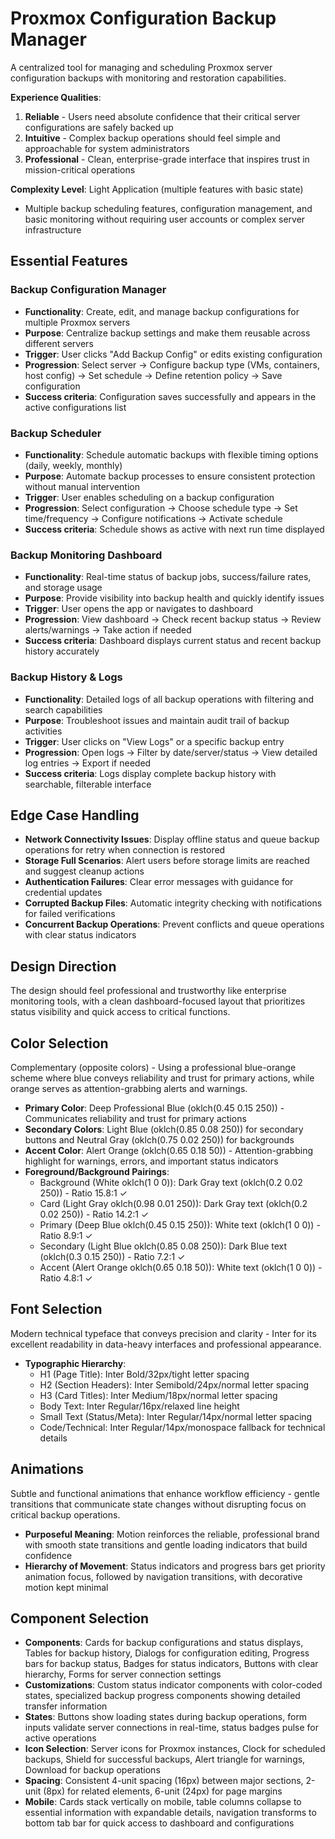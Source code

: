 # Proxmox Configuration Backup Manager

A centralized tool for managing and scheduling Proxmox server configuration backups with monitoring and restoration capabilities.

**Experience Qualities**:
1. **Reliable** - Users need absolute confidence that their critical server configurations are safely backed up
2. **Intuitive** - Complex backup operations should feel simple and approachable for system administrators
3. **Professional** - Clean, enterprise-grade interface that inspires trust in mission-critical operations

**Complexity Level**: Light Application (multiple features with basic state)
- Multiple backup scheduling features, configuration management, and basic monitoring without requiring user accounts or complex server infrastructure

## Essential Features

### Backup Configuration Manager
- **Functionality**: Create, edit, and manage backup configurations for multiple Proxmox servers
- **Purpose**: Centralize backup settings and make them reusable across different servers
- **Trigger**: User clicks "Add Backup Config" or edits existing configuration
- **Progression**: Select server → Configure backup type (VMs, containers, host config) → Set schedule → Define retention policy → Save configuration
- **Success criteria**: Configuration saves successfully and appears in the active configurations list

### Backup Scheduler
- **Functionality**: Schedule automatic backups with flexible timing options (daily, weekly, monthly)
- **Purpose**: Automate backup processes to ensure consistent protection without manual intervention
- **Trigger**: User enables scheduling on a backup configuration
- **Progression**: Select configuration → Choose schedule type → Set time/frequency → Configure notifications → Activate schedule
- **Success criteria**: Schedule shows as active with next run time displayed

### Backup Monitoring Dashboard
- **Functionality**: Real-time status of backup jobs, success/failure rates, and storage usage
- **Purpose**: Provide visibility into backup health and quickly identify issues
- **Trigger**: User opens the app or navigates to dashboard
- **Progression**: View dashboard → Check recent backup status → Review alerts/warnings → Take action if needed
- **Success criteria**: Dashboard displays current status and recent backup history accurately

### Backup History & Logs
- **Functionality**: Detailed logs of all backup operations with filtering and search capabilities
- **Purpose**: Troubleshoot issues and maintain audit trail of backup activities
- **Trigger**: User clicks on "View Logs" or a specific backup entry
- **Progression**: Open logs → Filter by date/server/status → View detailed log entries → Export if needed
- **Success criteria**: Logs display complete backup history with searchable, filterable interface

## Edge Case Handling
- **Network Connectivity Issues**: Display offline status and queue backup operations for retry when connection is restored
- **Storage Full Scenarios**: Alert users before storage limits are reached and suggest cleanup actions
- **Authentication Failures**: Clear error messages with guidance for credential updates
- **Corrupted Backup Files**: Automatic integrity checking with notifications for failed verifications
- **Concurrent Backup Operations**: Prevent conflicts and queue operations with clear status indicators

## Design Direction
The design should feel professional and trustworthy like enterprise monitoring tools, with a clean dashboard-focused layout that prioritizes status visibility and quick access to critical functions.

## Color Selection
Complementary (opposite colors) - Using a professional blue-orange scheme where blue conveys reliability and trust for primary actions, while orange serves as attention-grabbing alerts and warnings.

- **Primary Color**: Deep Professional Blue (oklch(0.45 0.15 250)) - Communicates reliability and trust for primary actions
- **Secondary Colors**: Light Blue (oklch(0.85 0.08 250)) for secondary buttons and Neutral Gray (oklch(0.75 0.02 250)) for backgrounds
- **Accent Color**: Alert Orange (oklch(0.65 0.18 50)) - Attention-grabbing highlight for warnings, errors, and important status indicators
- **Foreground/Background Pairings**: 
  - Background (White oklch(1 0 0)): Dark Gray text (oklch(0.2 0.02 250)) - Ratio 15.8:1 ✓
  - Card (Light Gray oklch(0.98 0.01 250)): Dark Gray text (oklch(0.2 0.02 250)) - Ratio 14.2:1 ✓
  - Primary (Deep Blue oklch(0.45 0.15 250)): White text (oklch(1 0 0)) - Ratio 8.9:1 ✓
  - Secondary (Light Blue oklch(0.85 0.08 250)): Dark Blue text (oklch(0.3 0.15 250)) - Ratio 7.2:1 ✓
  - Accent (Alert Orange oklch(0.65 0.18 50)): White text (oklch(1 0 0)) - Ratio 4.8:1 ✓

## Font Selection
Modern technical typeface that conveys precision and clarity - Inter for its excellent readability in data-heavy interfaces and professional appearance.

- **Typographic Hierarchy**: 
  - H1 (Page Title): Inter Bold/32px/tight letter spacing
  - H2 (Section Headers): Inter Semibold/24px/normal letter spacing  
  - H3 (Card Titles): Inter Medium/18px/normal letter spacing
  - Body Text: Inter Regular/16px/relaxed line height
  - Small Text (Status/Meta): Inter Regular/14px/normal letter spacing
  - Code/Technical: Inter Regular/14px/monospace fallback for technical details

## Animations
Subtle and functional animations that enhance workflow efficiency - gentle transitions that communicate state changes without disrupting focus on critical backup operations.

- **Purposeful Meaning**: Motion reinforces the reliable, professional brand with smooth state transitions and gentle loading indicators that build confidence
- **Hierarchy of Movement**: Status indicators and progress bars get priority animation focus, followed by navigation transitions, with decorative motion kept minimal

## Component Selection
- **Components**: Cards for backup configurations and status displays, Tables for backup history, Dialogs for configuration editing, Progress bars for backup status, Badges for status indicators, Buttons with clear hierarchy, Forms for server connection settings
- **Customizations**: Custom status indicator components with color-coded states, specialized backup progress components showing detailed transfer information
- **States**: Buttons show loading states during backup operations, form inputs validate server connections in real-time, status badges pulse for active operations
- **Icon Selection**: Server icons for Proxmox instances, Clock for scheduled backups, Shield for successful backups, Alert triangle for warnings, Download for backup operations
- **Spacing**: Consistent 4-unit spacing (16px) between major sections, 2-unit (8px) for related elements, 6-unit (24px) for page margins
- **Mobile**: Cards stack vertically on mobile, table columns collapse to essential information with expandable details, navigation transforms to bottom tab bar for quick access to dashboard and configurations
